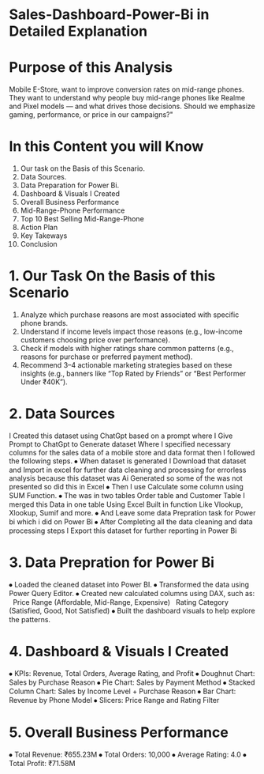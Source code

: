 # Sales-Dashboard-Power-Bi in Detailed Explanation

# Purpose of this Analysis
Mobile E-Store, want to improve conversion rates on mid-range phones.
They want to understand why people buy mid-range phones like Realme and Pixel models — and what drives those decisions. Should we emphasize gaming, performance, or price in our campaigns?"

# In this Content you will Know 
1. Our task on the Basis of this Scenario.
2. Data Sources.
3. Data Preparation for Power Bi.
4. Dashboard & Visuals I Created
5. Overall Business Performance
6. Mid-Range-Phone Performance
7. Top 10 Best Selling Mid-Range-Phone
8. Action Plan
9. Key Takeways
10. Conclusion

# 1. Our Task On the Basis of this Scenario
1. Analyze which purchase reasons are most associated with specific phone brands.
2. Understand if income levels impact those reasons (e.g., low-income customers choosing price over performance).
3. Check if models with higher ratings share common patterns (e.g., reasons for purchase or preferred payment method).
4. Recommend 3–4 actionable marketing strategies based on these insights (e.g., banners like “Top Rated by Friends” or “Best Performer Under ₹40K”).

# 2. Data Sources
I Created this dataset using ChatGpt based on a prompt where I Give Prompt to ChatGpt to Generate dataset 
Where I specified necessary columns for the sales data of a mobile store and data format then I followed the following steps.
⦁ When dataset is generated I Download that dataset and Import in excel for further data cleaning and processing for errorless analysis
   because this dataset was Ai Generated so some of the was not presented so did this in Excel
⦁ Then I use Calculate some column using SUM Function.
⦁ The was in two tables Order table and Customer Table I merged this Data in one table Using Excel Built in function Like Vlookup, Xlookup, Sumif and more.
⦁ And Leave some data Prepration task for Power bi which i did on Power Bi
⦁ After Completing all the data cleaning and data processing steps I Export this dataset for further reporting in Power Bi

# 3. Data Prepration for Power Bi
⦁ Loaded the cleaned dataset into Power BI.
⦁ Transformed the data using Power Query Editor.
⦁ Created new calculated columns using DAX, such as:
    Price Range (Affordable, Mid-Range, Expensive)
    Rating Category (Satisfied, Good, Not Satisfied)
⦁ Built the dashboard visuals to help explore the patterns.

# 4. Dashboard & Visuals I Created
⦁ KPIs: Revenue, Total Orders, Average Rating, and Profit
⦁ Doughnut Chart: Sales by Purchase Reason
⦁ Pie Chart: Sales by Payment Method
⦁ Stacked Column Chart: Sales by Income Level + Purchase Reason
⦁ Bar Chart: Revenue by Phone Model
⦁ Slicers: Price Range and Rating Filter

# 5.  Overall Business Performance
⦁	Total Revenue: ₹655.23M
⦁	Total Orders: 10,000
⦁	Average Rating: 4.0
⦁	Total Profit: ₹71.58M


   

